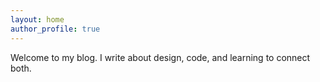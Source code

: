 ```yaml
---
layout: home
author_profile: true
---
```


Welcome to my blog. I write about design, code, and learning to connect both.

<!-- This will automatically show latest posts -->
